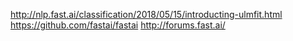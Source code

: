 http://nlp.fast.ai/classification/2018/05/15/introducting-ulmfit.html
https://github.com/fastai/fastai
http://forums.fast.ai/